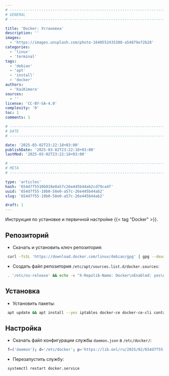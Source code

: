 ```yaml
---
# -------------------------------------------------------------------------------------------------------------------- #
# GENERAL
# -------------------------------------------------------------------------------------------------------------------- #

title: 'Docker: Установка'
description: ''
images:
  - 'https://images.unsplash.com/photo-1640552435388-a54879e72b28'
categories:
  - 'linux'
  - 'terminal'
tags:
  - 'debian'
  - 'apt'
  - 'install'
  - 'docker'
authors:
  - 'KaiKimera'
sources:
  - ''
license: 'CC-BY-SA-4.0'
complexity: '0'
toc: 1
comments: 1

# -------------------------------------------------------------------------------------------------------------------- #
# DATE
# -------------------------------------------------------------------------------------------------------------------- #

date: '2025-03-02T23:22:18+03:00'
publishDate: '2025-03-02T23:22:18+03:00'
lastMod: '2025-03-02T23:22:18+03:00'

# -------------------------------------------------------------------------------------------------------------------- #
# META
# -------------------------------------------------------------------------------------------------------------------- #

type: 'articles'
hash: '654d7f5510b018e0a57c26e445b44ab2cd79ca4f'
uuid: '654d7f55-10b0-58e0-a57c-26e445b44ab2'
slug: '654d7f55-10b0-58e0-a57c-26e445b44ab2'

draft: 1
---
```


Инструкция по установке и первичной настройке {{< tag "Docker" >}}.

<!--more-->

## Репозиторий

- Скачать и установить ключ репозитория:

```bash
 curl -fsSL 'https://download.docker.com/linux/debian/gpg' | gpg --dearmor -o '/etc/apt/keyrings/docker.gpg'
```

- Создать файл репозитория `/etc/apt/sources.list.d/docker.sources`:

```bash
 . '/etc/os-release' && echo -e "X-Repolib-Name: Docker\nEnabled: yes\nTypes: deb\nURIs: https://download.docker.com/linux/debian\nSuites: ${VERSION_CODENAME}\nComponents: stable\nArchitectures: $( dpkg --print-architecture )\nSigned-By: /etc/apt/keyrings/docker.gpg"| tee '/etc/apt/sources.list.d/docker.sources' > '/dev/null'
```

## Установка

- Установить пакеты:

```bash
 apt update && apt install --yes iptables docker-ce docker-ce-cli containerd.io docker-buildx-plugin docker-compose-plugin
```

## Настройка

- Скачать файл конфигурации службы `daemon.json` в `/etc/docker/`:

```bash
 f=('daemon'); d='/etc/docker'; p='https://lib.onl/ru/2025/02/654d7f55-10b0-58e0-a57c-26e445b44ab2'; for i in "${f[@]}"; do curl -fsSLo "${d}/${i}.json" "${p}/${i}.json"; done
```

- Перезапустить службу:

```bash
 systemctl restart docker.service
```
